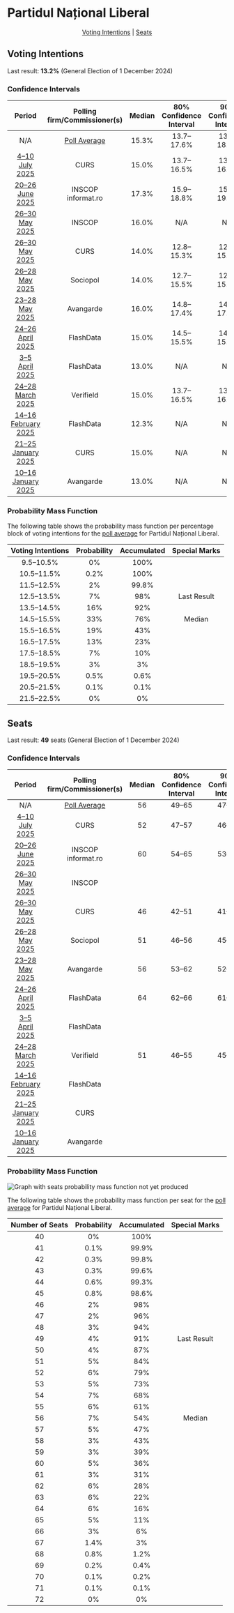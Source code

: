 # Partidul Național Liberal

<p align="center"><a href="#voting-intentions">Voting Intentions</a> | <a href="#seats">Seats</a></p>

## Voting Intentions

Last result: **13.2%** (General Election of 1 December 2024)

### Confidence Intervals

| Period     | Polling firm/Commissioner(s) | Median | 80% Confidence Interval | 90% Confidence Interval | 95% Confidence Interval | 99% Confidence Interval |
|:----------:|:----------------:|:-----------:|:-----------------------:|:-----------------------:|:-----------------------:|:-----------------------:|
| N/A | [Poll Average](average.html) | 15.3% | 13.7–17.6% | 13.2–18.2% | 12.7–18.7% | 12.0–19.6% |
| [4–10 July 2025](2025-07-10-CURS.html) | CURS | 15.0% | 13.7–16.5% | 13.3–16.9% | 13.0–17.3% | 12.4–18.0% |
| [20–26 June 2025](2025-06-26-INSCOP.html) | INSCOP <br> informat.ro | 17.3% | 15.9–18.8% | 15.5–19.2% | 15.2–19.6% | 14.6–20.3% |
| [26–30 May 2025](2025-05-30-INSCOP.html) | INSCOP | 16.0% | N/A | N/A | N/A | N/A |
| [26–30 May 2025](2025-05-30-CURS.html) | CURS | 14.0% | 12.8–15.3% | 12.5–15.7% | 12.2–16.0% | 11.6–16.6% |
| [26–28 May 2025](2025-05-28-Sociopol.html) | Sociopol | 14.0% | 12.7–15.5% | 12.3–15.9% | 12.0–16.3% | 11.4–17.0% |
| [23–28 May 2025](2025-05-28-Avangarde.html) | Avangarde | 16.0% | 14.8–17.4% | 14.4–17.8% | 14.1–18.1% | 13.5–18.8% |
| [24–26 April 2025](2025-04-26-FlashData.html) | FlashData | 15.0% | 14.5–15.5% | 14.3–15.7% | 14.2–15.8% | 14.0–16.1% |
| [3–5 April 2025](2025-04-05-FlashData.html) | FlashData | 13.0% | N/A | N/A | N/A | N/A |
| [24–28 March 2025](2025-03-28-Verifield.html) | Verifield | 15.0% | 13.7–16.5% | 13.3–16.9% | 13.0–17.2% | 12.4–18.0% |
| [14–16 February 2025](2025-02-16-FlashData.html) | FlashData | 12.3% | N/A | N/A | N/A | N/A |
| [21–25 January 2025](2025-01-25-CURS.html) | CURS | 15.0% | N/A | N/A | N/A | N/A |
| [10–16 January 2025](2025-01-16-Avangarde.html) | Avangarde | 13.0% | N/A | N/A | N/A | N/A |

### Probability Mass Function

The following table shows the probability mass function per percentage block of voting intentions for the [poll average](average.html) for Partidul Național Liberal.

| Voting Intentions | Probability | Accumulated | Special Marks |
|:-----------------:|:-----------:|:-----------:|:-------------:|
| 9.5–10.5% | 0% | 100% |  |
| 10.5–11.5% | 0.2% | 100% |  |
| 11.5–12.5% | 2% | 99.8% |  |
| 12.5–13.5% | 7% | 98% | Last Result |
| 13.5–14.5% | 16% | 92% |  |
| 14.5–15.5% | 33% | 76% | Median |
| 15.5–16.5% | 19% | 43% |  |
| 16.5–17.5% | 13% | 23% |  |
| 17.5–18.5% | 7% | 10% |  |
| 18.5–19.5% | 3% | 3% |  |
| 19.5–20.5% | 0.5% | 0.6% |  |
| 20.5–21.5% | 0.1% | 0.1% |  |
| 21.5–22.5% | 0% | 0% |  |


## Seats

Last result: **49** seats (General Election of 1 December 2024)

### Confidence Intervals

| Period     | Polling firm/Commissioner(s) | Median | 80% Confidence Interval | 90% Confidence Interval | 95% Confidence Interval | 99% Confidence Interval |
|:----------:|:----------------:|:------:|:-----------------------:|:-----------------------:|:-----------------------:|:-----------------------:|
| N/A | [Poll Average](average.html) | 56 | 49–65 | 47–66 | 46–67 | 43–68 |
| [4–10 July 2025](2025-07-10-CURS.html) | CURS | 52 | 47–57 | 46–58 | 44–60 | 42–62 |
| [20–26 June 2025](2025-06-26-INSCOP.html) | INSCOP <br> informat.ro | 60 | 54–65 | 53–66 | 52–68 | 50–70 |
| [26–30 May 2025](2025-05-30-INSCOP.html) | INSCOP |  |  |  |  |  |
| [26–30 May 2025](2025-05-30-CURS.html) | CURS | 46 | 42–51 | 41–52 | 40–53 | 38–55 |
| [26–28 May 2025](2025-05-28-Sociopol.html) | Sociopol | 51 | 46–56 | 45–58 | 44–59 | 41–62 |
| [23–28 May 2025](2025-05-28-Avangarde.html) | Avangarde | 56 | 53–62 | 52–62 | 50–63 | 47–65 |
| [24–26 April 2025](2025-04-26-FlashData.html) | FlashData | 64 | 62–66 | 61–67 | 61–68 | 60–69 |
| [3–5 April 2025](2025-04-05-FlashData.html) | FlashData |  |  |  |  |  |
| [24–28 March 2025](2025-03-28-Verifield.html) | Verifield | 51 | 46–55 | 45–57 | 44–59 | 42–62 |
| [14–16 February 2025](2025-02-16-FlashData.html) | FlashData |  |  |  |  |  |
| [21–25 January 2025](2025-01-25-CURS.html) | CURS |  |  |  |  |  |
| [10–16 January 2025](2025-01-16-Avangarde.html) | Avangarde |  |  |  |  |  |

### Probability Mass Function

![Graph with seats probability mass function not yet produced](average-seats-pmf-partidulnaționalliberal.png "Seats Probability Mass Function")

The following table shows the probability mass function per seat for the [poll average](average.html) for Partidul Național Liberal.

| Number of Seats | Probability | Accumulated | Special Marks |
|:---------------:|:-----------:|:-----------:|:-------------:|
| 40 | 0% | 100% |  |
| 41 | 0.1% | 99.9% |  |
| 42 | 0.3% | 99.8% |  |
| 43 | 0.3% | 99.6% |  |
| 44 | 0.6% | 99.3% |  |
| 45 | 0.8% | 98.6% |  |
| 46 | 2% | 98% |  |
| 47 | 2% | 96% |  |
| 48 | 3% | 94% |  |
| 49 | 4% | 91% | Last Result |
| 50 | 4% | 87% |  |
| 51 | 5% | 84% |  |
| 52 | 6% | 79% |  |
| 53 | 5% | 73% |  |
| 54 | 7% | 68% |  |
| 55 | 6% | 61% |  |
| 56 | 7% | 54% | Median |
| 57 | 5% | 47% |  |
| 58 | 3% | 43% |  |
| 59 | 3% | 39% |  |
| 60 | 5% | 36% |  |
| 61 | 3% | 31% |  |
| 62 | 6% | 28% |  |
| 63 | 6% | 22% |  |
| 64 | 6% | 16% |  |
| 65 | 5% | 11% |  |
| 66 | 3% | 6% |  |
| 67 | 1.4% | 3% |  |
| 68 | 0.8% | 1.2% |  |
| 69 | 0.2% | 0.4% |  |
| 70 | 0.1% | 0.2% |  |
| 71 | 0.1% | 0.1% |  |
| 72 | 0% | 0% |  |



